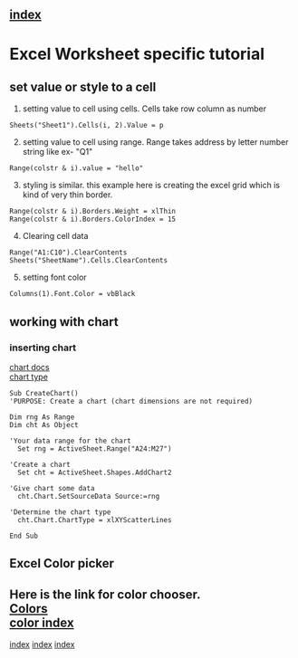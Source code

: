 [index](./Index.md)  
---  

# Excel Worksheet specific tutorial  

## set value or style to a cell 
1) setting value to cell using cells. Cells take row column as number 
```vba
Sheets("Sheet1").Cells(i, 2).Value = p
```
2) setting value to cell using range. Range takes address by letter number string like ex- "Q1"
```vba
Range(colstr & i).value = "hello"
```
3) styling is similar. this example here is creating the excel grid which is kind of very thin border. 
```vba
Range(colstr & i).Borders.Weight = xlThin
Range(colstr & i).Borders.ColorIndex = 15
```
4) Clearing cell data

```vba
Range("A1:C10").ClearContents
Sheets("SheetName").Cells.ClearContents
```

5) setting font color
```vba
Columns(1).Font.Color = vbBlack
```


## working with chart  
### inserting chart
[chart docs](https://www.thespreadsheetguru.com/blog/2015/3/1/the-vba-coding-guide-for-excel-charts-graph)  
[chart type](https://bettersolutions.com/excel/charts/vba-chart-types.htm)  

```vba
Sub CreateChart()
'PURPOSE: Create a chart (chart dimensions are not required)

Dim rng As Range
Dim cht As Object

'Your data range for the chart
  Set rng = ActiveSheet.Range("A24:M27")

'Create a chart
  Set cht = ActiveSheet.Shapes.AddChart2

'Give chart some data
  cht.Chart.SetSourceData Source:=rng

'Determine the chart type
  cht.Chart.ChartType = xlXYScatterLines

End Sub
```




## Excel Color picker
Here is the link for color chooser.  
[Colors](http://dmcritchie.mvps.org/excel/colors.htm)  
[color index](https://docs.microsoft.com/en-us/office/vba/api/excel.colorindex)  
---

[index](../Index.md)
[index](.\Index.md)
[index](..\Index.md)